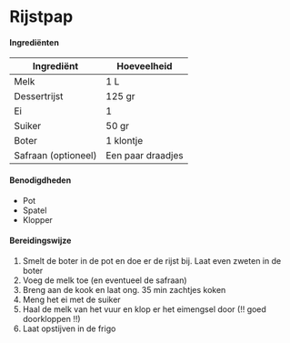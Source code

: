 # Rijstpap

#### Ingrediënten

| Ingrediënt          | Hoeveelheid       |
| ------------------- | ----------------- |
| Melk                | 1 L               |
| Dessertrijst        | 125 gr            |
| Ei                  | 1                 |
| Suiker              | 50 gr             |
| Boter               | 1 klontje         |
| Safraan (optioneel) | Een paar draadjes |

#### Benodigdheden

- Pot
- Spatel
- Klopper

#### Bereidingswijze

1. Smelt de boter in de pot en doe er de rijst bij. Laat even zweten in de boter
2. Voeg de melk toe (en eventueel de safraan)
3. Breng aan de kook en laat ong. 35 min zachtjes koken
4. Meng het ei met de suiker
5. Haal de melk van het vuur en klop er het eimengsel door (!! goed doorkloppen !!)
6. Laat opstijven in de frigo
